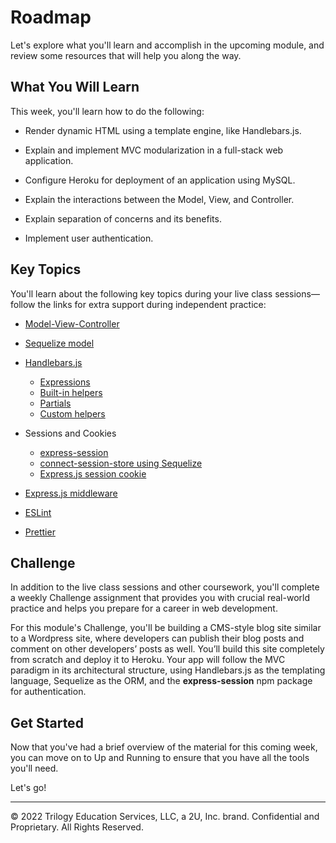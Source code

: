 # Roadmap
Let's explore what you'll learn and accomplish in the upcoming module, and review some resources that will help you along the way.

## What You Will Learn
This week, you'll learn how to do the following:

* Render dynamic HTML using a template engine, like Handlebars.js.

* Explain and implement MVC modularization in a full-stack web application.

* Configure Heroku for deployment of an application using MySQL.

* Explain the interactions between the Model, View, and Controller.

* Explain separation of concerns and its benefits.

* Implement user authentication.

## Key Topics
You'll learn about the following key topics during your live class sessions—follow the links for extra support during independent practice:

* [Model-View-Controller](https://developer.mozilla.org/en-US/docs/Glossary/MVC)

* [Sequelize model](https://sequelize.org/docs/v6/core-concepts/model-basics/)

* [Handlebars.js](https://www.npmjs.com/package/express-handlebars)
  * [Expressions](https://handlebarsjs.com/guide/expressions.html)
  * [Built-in helpers](https://handlebarsjs.com/guide/builtin-helpers.html)
  * [Partials](https://handlebarsjs.com/guide/partials.html#basic-partials)
  * [Custom helpers](https://www.npmjs.com/package/express-handlebars#helpers)

* Sessions and Cookies
  * [express-session](https://www.npmjs.com/package/express-session)
  * [connect-session-store using Sequelize](https://www.npmjs.com/package/connect-session-sequelize)
  * [Express.js session cookie](https://github.com/expressjs/session#cookie)

* [Express.js middleware](https://expressjs.com/en/guide/using-middleware.html)

* [ESLint](https://eslint.org/docs/user-guide/configuring)

* [Prettier](https://prettier.io/docs/en/index.html)

## Challenge
In addition to the live class sessions and other coursework, you'll complete a weekly Challenge assignment that provides you with crucial real-world practice and helps you prepare for a career in web development.

For this module's Challenge, you'll be building a CMS-style blog site similar to a Wordpress site, where developers can publish their blog posts and comment on other developers’ posts as well. You’ll build this site completely from scratch and deploy it to Heroku. Your app will follow the MVC paradigm in its architectural structure, using Handlebars.js as the templating language, Sequelize as the ORM, and the **express-session** npm package for authentication.

## Get Started
Now that you've had a brief overview of the material for this coming week, you can move on to Up and Running to ensure that you have all the tools you'll need.

Let's go!

---
© 2022 Trilogy Education Services, LLC, a 2U, Inc. brand. Confidential and Proprietary. All Rights Reserved.